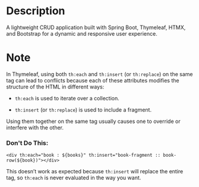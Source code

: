 # Description

A lightweight CRUD application built with Spring Boot, Thymeleaf, HTMX, and Bootstrap for a dynamic
and responsive user experience.

# Note

In Thymeleaf, using both `th:each` and `th:insert` (or `th:replace`) on the same tag can lead to
conflicts because each of these attributes modifies the structure of the HTML in different ways:

- `th:each` is used to iterate over a collection.

- `th:insert` (or `th:replace`) is used to include a fragment.

Using them together on the same tag usually causes one to override or interfere with the other.

### Don't Do This:

`<div th:each="book : ${books}" th:insert="book-fragment :: book-row(${book})"></div>`

This doesn’t work as expected because `th:insert` will replace the entire tag, so `th:each` is never
evaluated in the way you want.